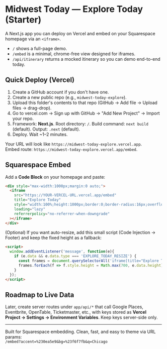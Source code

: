 # Midwest Today — Explore Today (Starter)

A Next.js app you can deploy on Vercel and embed on your Squarespace homepage via an `<iframe>`.
- `/` shows a full-page demo.
- `/embed` is a minimal, chrome-free view designed for iframes.
- `/api/itinerary` returns a mocked itinerary so you can demo end-to-end today.

## Quick Deploy (Vercel)

1) Create a GitHub account if you don't have one.
2) Create a new public repo (e.g., `midwest-today-explore`).
3) Upload this folder's contents to that repo (GitHub → Add file → Upload files → drag-drop).
4) Go to vercel.com → Sign up with GitHub → "Add New Project" → Import your repo.
5) Framework: **Next.js**. Root directory: `/`. Build command: `next build` (default). Output: `.next` (default).
6) Deploy. Wait ~1–2 minutes.

Your URL will look like `https://midwest-today-explore.vercel.app`.  
Embed route: `https://midwest-today-explore.vercel.app/embed`.

## Squarespace Embed

Add a **Code Block** on your homepage and paste:

```html
<div style="max-width:1000px;margin:0 auto;">
  <iframe
    src="https://YOUR-VERCEL-URL.vercel.app/embed"
    title="Explore Today"
    style="width:100%;height:1000px;border:0;border-radius:16px;overflow:hidden"
    loading="lazy"
    referrerpolicy="no-referrer-when-downgrade"
  ></iframe>
</div>
```

(Optional) If you want auto-resize, add this small script (Code Injection → Footer) and keep the fixed height as a fallback:

```html
<script>
  window.addEventListener('message', function(e){
    if (e.data && e.data.type === 'EXPLORE_TODAY_RESIZE') {
      const frames = document.querySelectorAll('iframe[title="Explore Today"]');
      frames.forEach(f => f.style.height = Math.max(700, e.data.height) + 'px');
    }
  });
</script>
```

## Roadmap to Live Data

Later, create server routes under `app/api/*` that call Google Places, Eventbrite, OpenTable, Ticketmaster, etc., with keys stored as **Vercel Project → Settings → Environment Variables**. Keep keys server-side only.

---

Built for Squarespace embedding. Clean, fast, and easy to theme via URL params:  
`/embed?accent=%230ea5e9&bg=%23f6f7fb&q=Chicago`